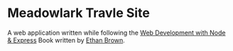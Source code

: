 # Meadowlark Travle Site

A web application written while following the
[Web Development with Node & Express](http://shop.oreilly.com/product/0636920032977.do)
Book written by
[Ethan Brown](https://twitter.com/EthanRBrown).